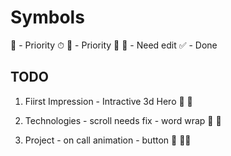 # Symbols

📌 - Priority ⏱
💯 - Priority 💯
🥕 - Need edit
✅ - Done

## TODO


1. Fiirst Impression -  Intractive 3d Hero          🥕      📌

2. Technologies - scroll needs fix - word wrap      🥕      📌

3. Project -  on call animation - button            🥕      📌📌
